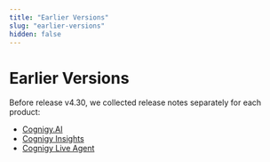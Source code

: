 ```yaml
---
title: "Earlier Versions" 
slug: "earlier-versions" 
hidden: false 
---
```


# Earlier Versions

Before release v4.30, we collected release notes separately for each product:

- [Cognigy.AI](cognigy-ai-pre-4.30.md)
- [Cognigy Insights](insights-pre-4.30.md)
- [Cognigy Live Agent](live-agent-pre-4.30.md)